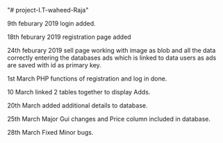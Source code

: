 "# project-I.T-waheed-Raja" 

9th feburary 2019 login added.

18th feburary 2019 registration page added

24th feburary 2019 sell page working with image as blob and all the data correctly entering the databases ads which is linked to data users as ads are saved with id as primary key.

1st March PHP functions of registration and log in done.

10 March linked 2 tables together to display Adds.

20th March added additional details to database.

25th March Major Gui changes and Price column included in database.

28th March Fixed Minor bugs.